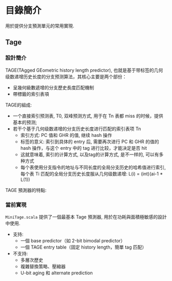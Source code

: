 # 目錄簡介

用於提供分支預測單元的常用實現.

## Tage

### 設計簡介

TAGE(TAgged GEometric history length predictor), 也就是基于带标签的几何级数递增历史长度的分支预测算法，其核心主要是两个部份：

- 呈幾何級數遞增的分支歷史長度匹配機制
- 帶標籤的索引表項

TAGE的組成:

- 一个直接索引预测表, T0, 双峰预测方式, 用于在 Tn 表都 miss 的时候，提供基本的预测;
- 若干个基于几何级数递增的分支历史长度进行匹配的索引表项 Tn
  - 索引方式: PC 值和 GHR 的值, 继续 hash 操作
  - 标签的意义: 索引到具体的 entry 后, 需要再次进行 PC 和 GHR 的值的 hash 操作，与这个 entry 中的 tag 进行比较，才能决定是否 hit
  - 这就意味着, 索引的计算方式, 以及tag的计算方式, 是不一样的, 可以有多种方式
  - 每个表使用分支指令的地址与不同长度的全局分支历史的哈希值进行索引, 每个表 Ti 匹配的全局分支历史长度服从几何级数递增: L(i) = (int)(ai-1 * L(1))

TAGE 預測器的特點:

### 當前實現

`MiniTage.scala` 提供了一個最基本 Tage 預測器, 用於在功耗與面積極敏感的設計中使用.

- 支持:
  - 一個 base predictor（如 2-bit bimodal predictor）
  - 一個 TAGE entry table（固定 history length，簡單 tag 匹配）
- 不支持:
  - 多層次歷史
  - 複雜替換策略、壓縮器
  - U-bit aging 和 alternate prediction
